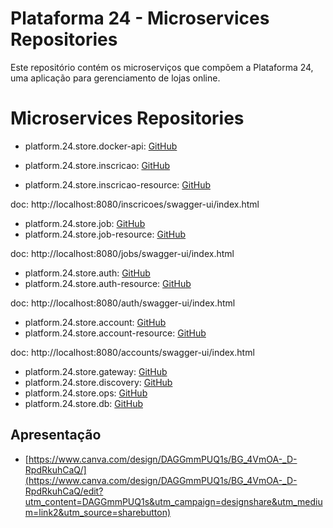 # Plataforma 24 - Microservices Repositories

Este repositório contém os microserviços que compõem a Plataforma 24, uma aplicação para gerenciamento de lojas online.



# Microservices Repositories

- platform.24.store.docker-api: [GitHub](https://github.com/alessitomas/platform.24.store.docker-api)

- platform.24.store.inscricao: [GitHub](https://github.com/alessitomas/platform.24.store.inscricao)
- platform.24.store.inscricao-resource: [GitHub](https://github.com/alessitomas/platform.24.store.inscricao-resource)

doc: http://localhost:8080/inscricoes/swagger-ui/index.html

- platform.24.store.job: [GitHub](https://github.com/alessitomas/platform.24.store.job)
- platform.24.store.job-resource: [GitHub](https://github.com/alessitomas/platform.24.store.job-resource)

doc: http://localhost:8080/jobs/swagger-ui/index.html

- platform.24.store.auth: [GitHub](https://github.com/alessitomas/platform.24.store.auth)
- platform.24.store.auth-resource: [GitHub](https://github.com/alessitomas/platform.24.store.auth-resource)

doc: http://localhost:8080/auth/swagger-ui/index.html

- platform.24.store.account: [GitHub](https://github.com/alessitomas/platform.24.store.account)
- platform.24.store.account-resource: [GitHub](https://github.com/alessitomas/platform.24.store.account-resource)

doc: http://localhost:8080/accounts/swagger-ui/index.html

- platform.24.store.gateway: [GitHub](https://github.com/alessitomas/platform.24.store.auth-gateway)
- platform.24.store.discovery: [GitHub](https://github.com/alessitomas/platform.24.store.discovery)
- platform.24.store.ops: [GitHub](https://github.com/alessitomas/platform.24.store.ops)
- platform.24.store.db: [GitHub](https://github.com/alessitomas/platform.24.store.db)


## Apresentação


- [https://www.canva.com/design/DAGGmmPUQ1s/BG_4VmOA-_D-RpdRkuhCaQ/](https://www.canva.com/design/DAGGmmPUQ1s/BG_4VmOA-_D-RpdRkuhCaQ/edit?utm_content=DAGGmmPUQ1s&utm_campaign=designshare&utm_medium=link2&utm_source=sharebutton)


